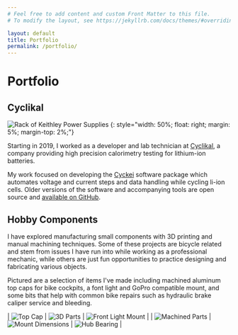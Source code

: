 ```yaml
---
# Feel free to add content and custom Front Matter to this file.
# To modify the layout, see https://jekyllrb.com/docs/themes/#overriding-theme-defaults

layout: default
title: Portfolio
permalink: /portfolio/
---
```


# Portfolio

## Cyclikal
![Rack of Keithley Power Supplies](/assets/keithleys.jpg)
{: style="width: 50%; float: right; margin: 5%; margin-top: 2%;"}

Starting in 2019, I worked as a developer and lab technician at [Cyclikal](https://cyclikal.com/), a company providing high precision calorimetry testing for lithium-ion batteries.

My work focused on developing the [Cyckei](https://docs.cyclikal.com/projects/cyckei/en/stable/) software package which automates voltage and current steps and data handling while cycling li-ion cells. Older versions of the software and accompanying tools are open source and [available on GitHub](https://github.com/cyclikal/cyckei).

## Hobby Components

I have explored manufacturing small components with 3D printing and manual machining techniques. Some of these projects are bicycle related and stem from issues I have run into while working as a professional mechanic, while others are just fun opportunities to practice designing and fabricating various objects.

Pictured are a selection of items I've made including machined aluminum top caps for bike cockpits, a font light and GoPro compatible mount, and some bits that help with common bike repairs such as hydraulic brake caliper service and bleeding.


<style>
  td, tr, table {
    border: none!important;
    background-color: #ffffff;
  }
</style>

| ![Top Cap](/assets/hobby-components/top-cap.jpg) | ![3D Parts](/assets/hobby-components/3d-bits.jpg) | ![Front Light Mount](/assets/hobby-components/light-mount.jpg) |
| ![Machined Parts](/assets/hobby-components/machined-parts.jpg) | ![Mount Dimensions](/assets/hobby-components/mount-dimensions.jpg) | ![Hub Bearing](/assets/hobby-components/hub-bearing.jpg) |
